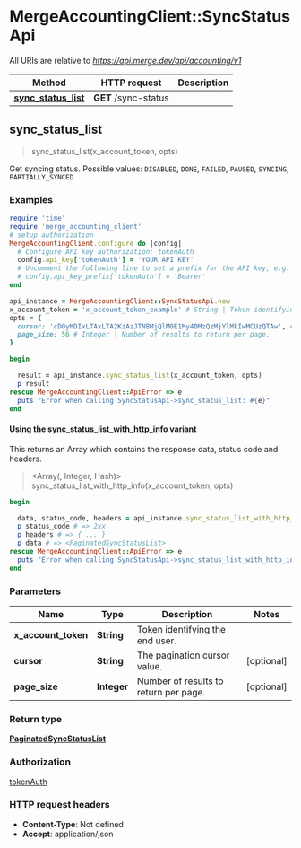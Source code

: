 # MergeAccountingClient::SyncStatusApi

All URIs are relative to *https://api.merge.dev/api/accounting/v1*

| Method                                                    | HTTP request         | Description |
| --------------------------------------------------------- | -------------------- | ----------- |
| [**sync_status_list**](SyncStatusApi.md#sync_status_list) | **GET** /sync-status |             |

## sync_status_list

> <PaginatedSyncStatusList> sync_status_list(x_account_token, opts)

Get syncing status. Possible values: `DISABLED`, `DONE`, `FAILED`, `PAUSED`, `SYNCING`, `PARTIALLY_SYNCED`

### Examples

```ruby
require 'time'
require 'merge_accounting_client'
# setup authorization
MergeAccountingClient.configure do |config|
  # Configure API key authorization: tokenAuth
  config.api_key['tokenAuth'] = 'YOUR API KEY'
  # Uncomment the following line to set a prefix for the API key, e.g. 'Bearer' (defaults to nil)
  # config.api_key_prefix['tokenAuth'] = 'Bearer'
end

api_instance = MergeAccountingClient::SyncStatusApi.new
x_account_token = 'x_account_token_example' # String | Token identifying the end user.
opts = {
  cursor: 'cD0yMDIxLTAxLTA2KzAzJTNBMjQlM0E1My40MzQzMjYlMkIwMCUzQTAw', # String | The pagination cursor value.
  page_size: 56 # Integer | Number of results to return per page.
}

begin

  result = api_instance.sync_status_list(x_account_token, opts)
  p result
rescue MergeAccountingClient::ApiError => e
  puts "Error when calling SyncStatusApi->sync_status_list: #{e}"
end
```

#### Using the sync_status_list_with_http_info variant

This returns an Array which contains the response data, status code and headers.

> <Array(<PaginatedSyncStatusList>, Integer, Hash)> sync_status_list_with_http_info(x_account_token, opts)

```ruby
begin

  data, status_code, headers = api_instance.sync_status_list_with_http_info(x_account_token, opts)
  p status_code # => 2xx
  p headers # => { ... }
  p data # => <PaginatedSyncStatusList>
rescue MergeAccountingClient::ApiError => e
  puts "Error when calling SyncStatusApi->sync_status_list_with_http_info: #{e}"
end
```

### Parameters

| Name                | Type        | Description                           | Notes      |
| ------------------- | ----------- | ------------------------------------- | ---------- |
| **x_account_token** | **String**  | Token identifying the end user.       |            |
| **cursor**          | **String**  | The pagination cursor value.          | [optional] |
| **page_size**       | **Integer** | Number of results to return per page. | [optional] |

### Return type

[**PaginatedSyncStatusList**](PaginatedSyncStatusList.md)

### Authorization

[tokenAuth](../README.md#tokenAuth)

### HTTP request headers

- **Content-Type**: Not defined
- **Accept**: application/json
